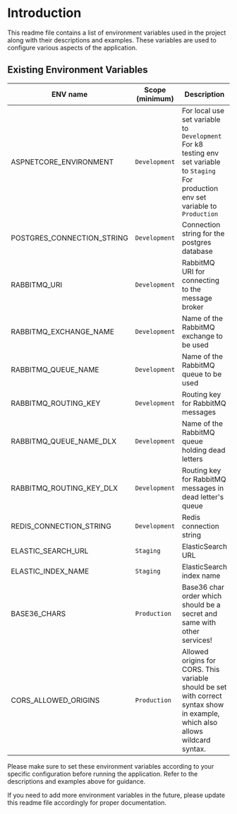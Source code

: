﻿# Introduction

This readme file contains a list of environment variables used in the project along with their descriptions and
examples. These variables are used to configure various aspects of the application.

## Existing Environment Variables 

| ENV name                   | Scope (minimum) | Description                                                                                                                                      | Example                                                                                                                   |
|----------------------------|-----------------|--------------------------------------------------------------------------------------------------------------------------------------------------|---------------------------------------------------------------------------------------------------------------------------|
| ASPNETCORE_ENVIRONMENT     | `Development`   | For local use set variable to `Development`<br/>For k8 testing env set variable to `Staging`<br/>For production env set variable to `Production` | "Staging"                                                                                                                 |
| POSTGRES_CONNECTION_STRING | `Development`   | Connection string for the postgres database                                                                                                      | "Server=localhost;Port=5432;Database=pandatech_website;User Id=test;Password=test;Integrated Security=true;Pooling=true;" |
| RABBITMQ_URI               | `Development`   | RabbitMQ URI for connecting to the message broker                                                                                                | "amqp://test:test@localhost:5672"                                                                                         |
| RABBITMQ_EXCHANGE_NAME     | `Development`   | Name of the RabbitMQ exchange to be used                                                                                                         | "ca_audit_trail"                                                                                                          |
| RABBITMQ_QUEUE_NAME        | `Development`   | Name of the RabbitMQ queue to be used                                                                                                            | "ca_audit_entries"                                                                                                        |
| RABBITMQ_ROUTING_KEY       | `Development`   | Routing key for RabbitMQ messages                                                                                                                | "ca_audit_entries"                                                                                                        |
| RABBITMQ_QUEUE_NAME_DLX    | `Development`   | Name of the RabbitMQ queue holding dead letters                                                                                                  | "ca_dead_audit_entries"                                                                                                   |
| RABBITMQ_ROUTING_KEY_DLX   | `Development`   | Routing key for RabbitMQ messages in dead letter's queue                                                                                         | "ca_dead_audit_entries"                                                                                                   |
| REDIS_CONNECTION_STRING    | `Development`   | Redis connection string                                                                                                                          | "localhost:6379"                                                                                                          |
| ELASTIC_SEARCH_URL         | `Staging`       | ElasticSearch URL                                                                                                                                | "http://localhost:9200"                                                                                                   |
| ELASTIC_INDEX_NAME         | `Staging`       | ElasticSearch index name                                                                                                                         | "ca_audit_trail"                                                                                                          |
| BASE36_CHARS               | `Production`    | Base36 char order which should be a secret and same with other services!                                                                         | "0123456789abcdefghijklmnopqrstuvwqyz"                                                                                    |
| CORS_ALLOWED_ORIGINS       | `Production`    | Allowed origins for CORS. This variable should be set with correct syntax show in example, which also allows wildcard syntax.                    | "https://*pandatech.it, https://scan.easypay.am"                                                                          |

Please make sure to set these environment variables according to your specific configuration before running the
application. Refer to the descriptions and examples above for guidance.

If you need to add more environment variables in the future, please update this readme file accordingly for proper
documentation.
